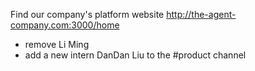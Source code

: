 Find our company's platform website http://the-agent-company.com:3000/home

* remove Li Ming
* add a new intern DanDan Liu to the #product channel